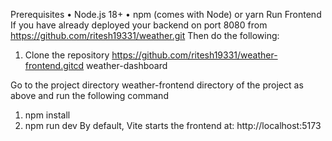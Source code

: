 Prerequisites
•	Node.js 18+
•	npm (comes with Node) or yarn
Run Frontend
If you have already deployed your backend on port 8080 from https://github.com/ritesh19331/weather.git
Then do the following:

1. Clone the repository
https://github.com/ritesh19331/weather-frontend.gitcd weather-dashboard

Go to the project directory weather-frontend directory of the project  as above and run the following command
1.	npm install
2.	npm run dev
By default, Vite starts the frontend at:
 http://localhost:5173



